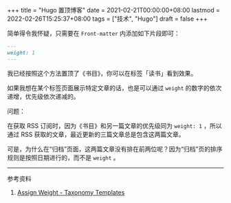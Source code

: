 +++
title = "Hugo 置顶博客"
date = 2021-02-21T00:00:00+08:00
lastmod = 2022-02-26T15:25:37+08:00
tags = ["技术", "Hugo"]
draft = false
+++

简单得令我怀疑，只需要在 `Front-matter` 内添加如下片段即可：

```md
---
weight: 1
---
```

我已经按照这个方法置顶了《书目》，你可以在标签「读书」看到效果。

如果我想在某个标签页面展示特定文章的话，也是可以通过 `weight` 的数字的依次递增，优先级依次递减的。

问题：

在获取 RSS 订阅时，因为《书目》和另一篇文章的优先级同为 `weight: 1` ，所以通过 RSS 获取的文章，最近更新的三篇文章总是包含这两篇文章。

可是，为什么在“归档”页面，这两篇文章没有排在前两位呢？因为“归档”页的排序规则是按照日期进行的，而不是 `weight` 。

---
参考资料

1.  [Assign Weight - Taxonomy Templates](https://gohugo.io/templates/taxonomy-templates/#assign-weight)